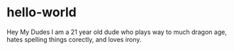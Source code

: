 # hello-world

Hey My Dudes
I am a 21 year old dude who plays way to much dragon age, hates spelling things corectly, and loves irony.
